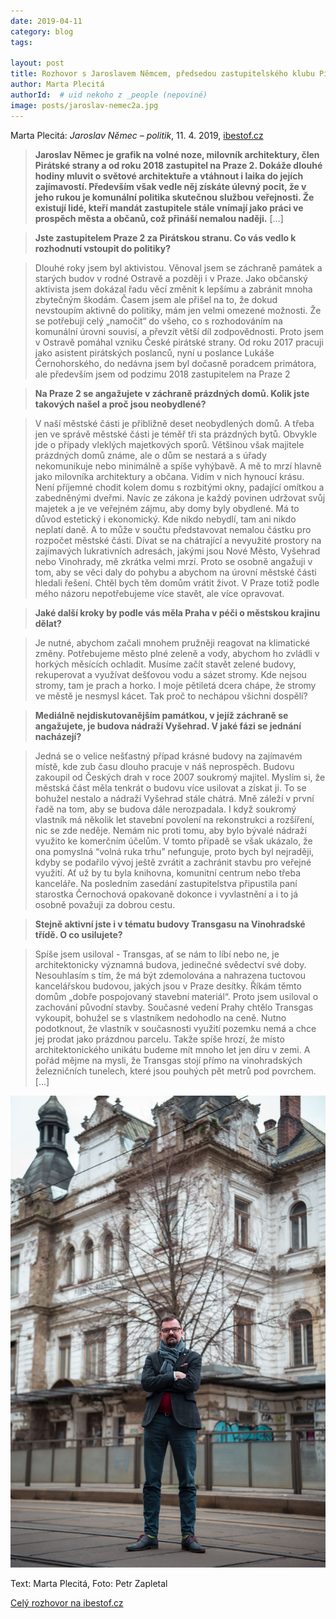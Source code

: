 ```yaml
---
date: 2019-04-11
category: blog
tags:
    
layout: post
title: Rozhovor s Jaroslavem Němcem, předsedou zastupitelského klubu Pirátů Prahy 2
author: Marta Plecitá
authorId:  # uid nekoho z _people (nepoviné)
image: posts/jaroslav-nemec2a.jpg
---
```


Marta Plecitá: <i>Jaroslav Němec – politik</i>, 11. 4. 2019, [ibestof.cz](http://www.ibestof.cz/verejna…/jaroslav-nemec---politik.html)

> <b>Jaroslav Němec je grafik na volné noze, milovník architektury, člen Pirátské strany a od roku 2018 zastupitel 
na Praze 2. Dokáže dlouhé hodiny mluvit o světové architektuře a vtáhnout i laika do jejích zajímavostí. 
Především však vedle něj získáte úlevný pocit, že v jeho rukou je komunální politika skutečnou službou veřejnosti. 
Že existují lidé, kteří mandát zastupitele stále vnímají jako práci ve prospěch města a občanů, což přináší nemalou naději.</b> [...]

> <b>Jste zastupitelem Praze 2 za Pirátskou stranu. Co vás vedlo k rozhodnutí vstoupit do politiky?</b>

> Dlouhé roky jsem byl aktivistou. Věnoval jsem se záchraně památek a starých budov v rodné Ostravě a později i v Praze. Jako občanský aktivista jsem dokázal řadu věcí změnit k lepšímu a zabránit mnoha zbytečným škodám. Časem jsem ale přišel na to, že dokud nevstoupím aktivně do politiky, mám jen velmi omezené možnosti. Že se potřebuji celý „namočit“ do všeho, co s rozhodováním na komunální úrovni souvisí, a převzít větší díl zodpovědnosti. Proto jsem v Ostravě pomáhal vzniku České pirátské strany. Od roku 2017 pracuji jako asistent pirátských poslanců, nyní u poslance Lukáše Černohorského, do nedávna jsem byl dočasně poradcem primátora, ale především jsem od podzimu 2018 zastupitelem na Praze 2

> <b>Na Praze 2 se angažujete v záchraně prázdných domů. Kolik jste takových našel a proč jsou neobydlené?</b>

> V naší městské části je přibližně deset neobydlených domů. A třeba jen ve správě městské části je téměř tři sta prázdných bytů. Obvykle jde o případy vleklých majetkových sporů. Většinou však majitele prázdných domů známe, ale o dům se nestará a s úřady nekomunikuje nebo minimálně a spíše vyhýbavě. A mě to mrzí hlavně jako milovníka architektury a občana. Vidím v nich hynoucí krásu. Není příjemné chodit kolem domu s rozbitými okny, padající omítkou a zabedněnými dveřmi. Navíc ze zákona je každý povinen udržovat svůj majetek a je ve veřejném zájmu, aby domy byly obydlené. Má to důvod estetický i ekonomický. Kde nikdo nebydlí, tam ani nikdo neplatí daně. A to může v součtu představovat nemalou částku pro rozpočet městské části. Dívat se na chátrající a  nevyužité prostory na zajímavých lukrativních adresách, jakými jsou Nové Město, Vyšehrad nebo Vinohrady, mě zkrátka velmi mrzí. Proto se osobně angažuji v tom, aby se věci daly do pohybu a abychom na úrovní městské části hledali řešení. Chtěl bych těm domům vrátit život.  V Praze totiž podle mého názoru nepotřebujeme více stavět, ale více opravovat.

> <b>Jaké další kroky by podle vás měla Praha v péči o městskou krajinu dělat?</b>

> Je nutné, abychom začali mnohem pružněji reagovat na klimatické změny. Potřebujeme město plné zeleně a vody, abychom ho zvládli v horkých měsících ochladit. Musíme začít stavět zelené budovy, rekuperovat a využívat dešťovou vodu a sázet stromy. Kde nejsou stromy, tam je prach a horko. I moje pětiletá dcera chápe, že stromy ve městě je nesmysl kácet. Tak proč to nechápou všichni dospělí?

> <b>Mediálně nejdiskutovanějším památkou, v jejíž záchraně se angažujete, je budova nádraží Vyšehrad. V jaké fázi se jednání nacházejí?</b>

> Jedná se o  velice nešťastný případ krásné budovy na zajímavém místě, kde zub času dlouho pracuje v náš neprospěch. Budovu zakoupil od Českých drah v roce 2007 soukromý majitel. Myslím si, že městská část měla tenkrát o budovu více usilovat a získat ji. To se bohužel nestalo a nádraží Vyšehrad stále chátrá. Mně záleží v první řadě na tom, aby se budova dále nerozpadala. I když soukromý vlastník má několik let stavební povolení na rekonstrukci a rozšíření, nic se zde neděje. Nemám nic proti tomu, aby bylo bývalé nádraží využito ke komerčním účelům. V tomto případě se však ukázalo, že ona pomyslná “volná ruka trhu” nefunguje, proto bych byl nejraději, kdyby se podařilo vývoj ještě zvrátit a zachránit stavbu pro veřejné využití. Ať už by tu byla knihovna, komunitní centrum nebo třeba kanceláře. Na posledním zasedání zastupitelstva připustila paní starostka Černochová opakovaně dokonce i vyvlastnění a i to já osobně považuji za dobrou cestu.

> <b>Stejně aktivní jste i v tématu budovy Transgasu na Vinohradské třídě. O co usilujete?</b>

> Spíše jsem usiloval - Transgas, ať se nám to líbí nebo ne, je architektonicky významná budova, jedinečné svědectví své doby. Nesouhlasím s tím, že má být zdemolována a nahrazena tuctovou kancelářskou budovou, jakých jsou v Praze desítky. Říkám těmto domům „dobře pospojovaný stavební materiál“. Proto jsem usiloval o zachování původní stavby.  Současné vedení Prahy chtělo Transgas vykoupit, bohužel se s vlastníkem nedohodlo na ceně. Nutno podotknout, že vlastník v současnosti využití pozemku nemá a chce jej prodat jako prázdnou parcelu. Takže spíše hrozí, že místo architektonického unikátu budeme mít mnoho let jen díru v zemi. A pořád mějme na mysli, že Transgas stojí přímo na vinohradských železničních tunelech, které jsou pouhých pět metrů pod povrchem. [...]

![Jaroslav Němec před nádražím Vyšehrad](/assets/img/posts/jaroslav-nemec2_nadraz-vysehrad.jpg "Foto: Petr Zapletal")

Text: Marta Plecitá, Foto: Petr Zapletal

[Celý rozhovor na ibestof.cz](http://www.ibestof.cz/verejna…/jaroslav-nemec---politik.html)
